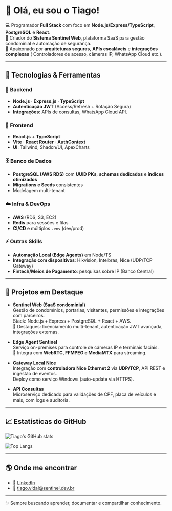 # 👋 Olá, eu sou o Tiago!

💻 Programador **Full Stack** com foco em **Node.js/Express/TypeScript**, **PostgreSQL** e **React**.  
🚀 Criador do **Sistema Sentinel Web**, plataforma SaaS para gestão condominial e automação de segurança.  
🔐 Apaixonado por **arquiteturas seguras**, **APIs escaláveis** e **integrações complexas** ( Controladores de acesso, câmeras IP, WhatsApp Cloud etc.).

---

## 🔧 Tecnologias & Ferramentas

### 🚀 Backend
- **Node.js** · **Express.js** · **TypeScript**
- **Autenticação JWT** (Access/Refresh + Rotação Segura)
- **Integrações**: APIs de consultas, WhatsApp Cloud API.

### 🎨 Frontend
- **React.js** + **TypeScript**
- **Vite** · **React Router** · **AuthContext**
- **UI**: Tailwind, Shadcn/UI, ApexCharts

### 🗄️ Banco de Dados
- **PostgreSQL (AWS RDS)** com **UUID PKs**, **schemas dedicados** e **índices otimizados**
- **Migrations e Seeds** consistentes
- Modelagem multi-tenant

### ☁️ Infra & DevOps
- **AWS** (RDS, S3, EC2)
- **Redis** para sessões e filas
- **CI/CD** e múltiplos `.env` (dev/prod)

### ⚡ Outras Skills
- **Automação Local (Edge Agents)** em Node/TS
- **Integração com dispositivos**: Hikvision, Intelbras, Nice (UDP/TCP Gateway)
- **Fintech/Meios de Pagamento**: pesquisas sobre IP (Banco Central)

---

## 📌 Projetos em Destaque

- **Sentinel Web (SaaS condominial)**  
  Gestão de condomínios, portarias, visitantes, permissões e integrações com parceiros.  
  Stack: Node.js + Express + PostgreSQL + React + AWS.  
  🔑 Destaques: licenciamento multi-tenant, autenticação JWT avançada, integrações externas.

- **Edge Agent Sentinel**  
  Serviço on-premises para controle de câmeras IP e terminais faciais.  
  📡 Integra com **WebRTC, FFMPEG e MediaMTX** para streaming.

- **Gateway Local Nice**  
  Integração com **controladora Nice Ethernet 2** via **UDP/TCP**, API REST e ingestão de eventos.  
  Deploy como serviço Windows (auto-update via HTTPS).

- **API Consultas**  
  Microserviço dedicado para validações de CPF, placa de veículos e mais, com logs e auditoria.

---

## 📈 Estatísticas do GitHub

![Tiago's GitHub stats](https://github-readme-stats.vercel.app/api?username=tiagorvidal&show_icons=true&theme=radical)

![Top Langs](https://github-readme-stats.vercel.app/api/top-langs/?username=tiagorvidal&layout=compact&theme=radical)

---

## 🌎 Onde me encontrar

- 💼 [LinkedIn](https://www.linkedin.com/in/tiagorvidal)
- 📧 tiago.vidal@sentinel.dev.br  

---
✨ Sempre buscando aprender, documentar e compartilhar conhecimento.
